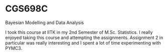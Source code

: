 # CGS698C
Bayesian Modelling and Data Analysis


I took this  course at IITK in my 2nd Semester of M.Sc. Statistics. I really enjoyed taking this course and attempting the assignments. Assignment 2 in particular was really interesting and I spent a lot of time experimenting with PYMC3.
